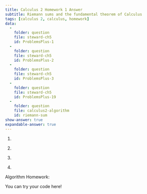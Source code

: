 ```yaml
---
title: Calculus 2 Homework 1 Answer
subtitle: Riemann sums and the fundamental theorem of Calculus
tags: [calculus 2, calculus, homework]
data:
  -
    folder: question
    file: steward-ch5
    id: ProblemsPlus-1
  -
    folder: question
    file: steward-ch5
    id: ProblemsPlus-2
  - 
    folder: question
    file: steward-ch5
    id: ProblemsPlus-3
  -
    folder: question
    file: steward-ch5
    id: ProblemsPlus-19
  -
    folder: question
    file: calculus2-algorithm
    id: riemann-sum
show-answer: true
expandable-answer: true
---
```


1. <div id='question-question-steward-ch5-ProblemsPlus-1'></div>

<div id='answer-question-steward-ch5-ProblemsPlus-1'></div>

2. <div id='question-question-steward-ch5-ProblemsPlus-2'></div>

<div id='answer-question-steward-ch5-ProblemsPlus-2'></div>

3. <div id='question-question-steward-ch5-ProblemsPlus-3'></div>

4. <div id='question-question-steward-ch5-ProblemsPlus-19'></div>

Algorithm Homework:

<div id='question-question-calculus2-algorithm-riemann-sum'></div>

<div class='compute'>You can try your code here!</div>
